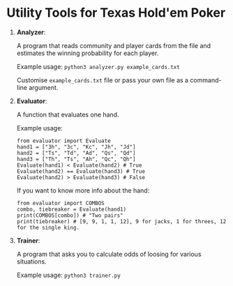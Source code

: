 # Utility Tools for Texas Hold'em Poker

1) **Analyzer**: 
   
   A program that reads community and player cards from the file and estimates the winning probability for each player.
   
   Example usage: `python3 analyzer.py example_cards.txt`
   
   Customise `example_cards.txt` file or pass your own file as a command-line argument.
   
2) **Evaluator**:

   A function that evaluates one hand.
   
   Example usage:
   
   ```
   from evaluator import Evaluate
   hand1 = ["3h", "3c", "Kc", "Jh", "Jd"]
   hand2 = ["Ts", "Td", "Ad", "Qs", "Qd"]
   hand3 = ["Th", "Ts", "Ah", "Qc", "Qh"]
   Evaluate(hand1) < Evaluate(hand2) # True
   Evaluate(hand2) == Evaluate(hand3) # True
   Evaluate(hand2) > Evaluate(hand3) # False
   ```
   
    If you want to know more info about the hand:
    ```
    from evaluator import COMBOS
    combo, tiebreaker = Evaluate(hand1)
    print(COMBOS[combo]) # "Two pairs"
    print(tiebreaker) # [9, 9, 1, 1, 12], 9 for jacks, 1 for threes, 12 for the single king.
    ```

3) **Trainer**:

    A program that asks you to calculate odds of loosing for various situations.

    Example usage: `python3 trainer.py`
